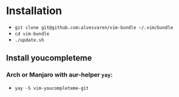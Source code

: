 # Installation
- `git clone git@github.com:alvesvaren/vim-bundle ~/.vim/bundle`
- `cd vim-bundle`
- `./update.sh`

## Install youcompleteme
### Arch or Manjaro with aur-helper `yay`:
- `yay -S vim-youcompleteme-git`
